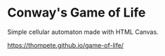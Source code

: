 # Conway's Game of Life

Simple cellular automaton made with HTML Canvas.

https://thompete.github.io/game-of-life/
